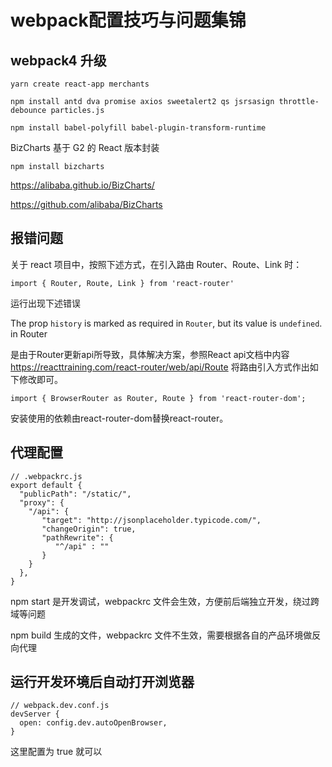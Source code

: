 # webpack配置技巧与问题集锦

## webpack4 升级

`yarn create react-app merchants`

`npm install antd dva promise axios sweetalert2 qs jsrsasign throttle-debounce particles.js`

`npm install babel-polyfill babel-plugin-transform-runtime` 

BizCharts 基于 G2 的 React 版本封装

`npm install bizcharts`

https://alibaba.github.io/BizCharts/

https://github.com/alibaba/BizCharts

## 报错问题

关于 react 项目中，按照下述方式，在引入路由 Router、Route、Link 时：

`import { Router, Route, Link } from 'react-router'`

运行出现下述错误

The prop `history` is marked as required in `Router`, but its value is `undefined`. in Router

是由于Router更新api所导致，具体解决方案，参照React api文档中内容 https://reacttraining.com/react-router/web/api/Route 将路由引入方式作出如下修改即可。

`import { BrowserRouter as Router, Route } from 'react-router-dom';`

安装使用的依赖由react-router-dom替换react-router。

## 代理配置
```
// .webpackrc.js
export default {
  "publicPath": "/static/",
  "proxy": {
    "/api": {
       "target": "http://jsonplaceholder.typicode.com/",
       "changeOrigin": true,
       "pathRewrite": { 
          "^/api" : "" 
       }
    }
  },
}
```
npm start 是开发调试，webpackrc 文件会生效，方便前后端独立开发，绕过跨域等问题

npm build 生成的文件，webpackrc 文件不生效，需要根据各自的产品环境做反向代理

## 运行开发环境后自动打开浏览器
```
// webpack.dev.conf.js
devServer {
  open: config.dev.autoOpenBrowser,
}
```
这里配置为 true 就可以
